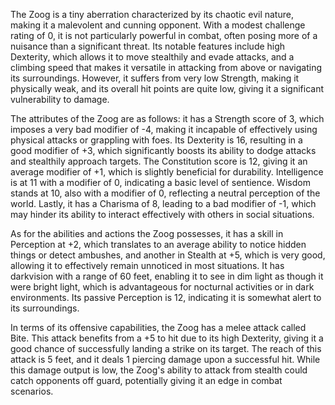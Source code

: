 The Zoog is a tiny aberration characterized by its chaotic evil nature, making it a malevolent and cunning opponent. With a modest challenge rating of 0, it is not particularly powerful in combat, often posing more of a nuisance than a significant threat. Its notable features include high Dexterity, which allows it to move stealthily and evade attacks, and a climbing speed that makes it versatile in attacking from above or navigating its surroundings. However, it suffers from very low Strength, making it physically weak, and its overall hit points are quite low, giving it a significant vulnerability to damage. 

The attributes of the Zoog are as follows: it has a Strength score of 3, which imposes a very bad modifier of -4, making it incapable of effectively using physical attacks or grappling with foes. Its Dexterity is 16, resulting in a good modifier of +3, which significantly boosts its ability to dodge attacks and stealthily approach targets. The Constitution score is 12, giving it an average modifier of +1, which is slightly beneficial for durability. Intelligence is at 11 with a modifier of 0, indicating a basic level of sentience. Wisdom stands at 10, also with a modifier of 0, reflecting a neutral perception of the world. Lastly, it has a Charisma of 8, leading to a bad modifier of -1, which may hinder its ability to interact effectively with others in social situations.

As for the abilities and actions the Zoog possesses, it has a skill in Perception at +2, which translates to an average ability to notice hidden things or detect ambushes, and another in Stealth at +5, which is very good, allowing it to effectively remain unnoticed in most situations. It has darkvision with a range of 60 feet, enabling it to see in dim light as though it were bright light, which is advantageous for nocturnal activities or in dark environments. Its passive Perception is 12, indicating it is somewhat alert to its surroundings.

In terms of its offensive capabilities, the Zoog has a melee attack called Bite. This attack benefits from a +5 to hit due to its high Dexterity, giving it a good chance of successfully landing a strike on its target. The reach of this attack is 5 feet, and it deals 1 piercing damage upon a successful hit. While this damage output is low, the Zoog's ability to attack from stealth could catch opponents off guard, potentially giving it an edge in combat scenarios.